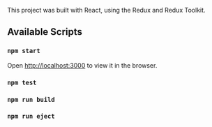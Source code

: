This project was built with React, using the Redux and Redux Toolkit.

## Available Scripts
### `npm start`

Open [http://localhost:3000](http://localhost:3000) to view it in the browser.

### `npm test`

### `npm run build`
### `npm run eject`

